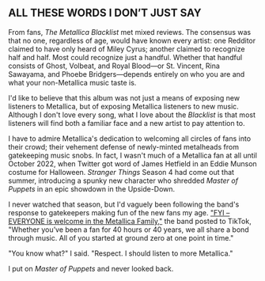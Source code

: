 ## ALL THESE WORDS I DON’T JUST SAY

From fans, *The Metallica Blacklist* met mixed reviews. The consensus was that no one, regardless of age, would have known every artist: one Redditor claimed to have only heard of Miley Cyrus; another claimed to recognize half and half. Most could recognize just a handful. Whether that handful consists of Ghost, Volbeat, and Royal Blood—or St. Vincent, Rina Sawayama, and Phoebe Bridgers—depends entirely on who you are and what your non-Metallica music taste is.   

I'd like to believe that this album was not just a means of exposing new listeners to Metallica, but of exposing Metallica listeners to new music. Although I don't love every song, what I love about the *Blacklist* is that most listeners will find both a familiar face and a new artist to pay attention to.   

I have to admire Metallica's dedication to welcoming all circles of fans into their crowd; their vehement defense of newly-minted metalheads from gatekeeping music snobs. In fact, I wasn't much of a Metallica fan at all until October 2022, when Twitter got word of James Hetfield in an Eddie Munson costume for Halloween. *Stranger Things* Season 4 had come out that summer, introducing a spunky new character who shredded *Master of Puppets* in an epic showdown in the Upside-Down.

I never watched that season, but I'd vaguely been following the band's response to gatekeepers making fun of the new fans my age. ["FYI – EVERYONE is welcome in the Metallica Family,"](https://www.billboard.com/music/rock/metallica-response-stranger-things-master-of-puppets-diss-1235111490/) the band posted to TikTok, "Whether you’ve been a fan for 40 hours or 40 years, we all share a bond through music. All of you started at ground zero at one point in time."

"You know what?" I said. "Respect. I should listen to more Metallica."

I put on *Master of Puppets* and never looked back.